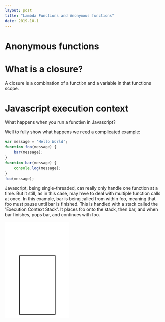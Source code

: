 ```yaml
---
layout: post
title: "Lambda Functions and Anonymous functions"
date: 2019-10-1
---
```


# Anonymous functions



# What is a closure?

A closure is a combination of a function and a variable in that functions scope. 

# Javascript execution context

What happens when you run a function in Javascript?

Well to fully show what happens we need a complicated example:

```javascript
var message = 'Hello World';
function foo(message) {
    bar(message);
}
function bar(message) {
    console.log(message);
}
foo(message);
```

Javascript, being single-threaded, can really only handle one function at a time. But it still, as in this case, may have to deal with multiple function calls at once. In this example, bar is being called from within foo, meaning that foo must pause until bar is finished. This is handled with a stack called the 'Execution Context Stack'. It places foo onto the stack, then bar, and when bar finishes, pops bar, and continues with foo.

![Gif demonstrating Context Execution Stack](/assets/2019-10-1-lambda-functions-anonymous-functions/js_execution_stack_graphic.gif)




